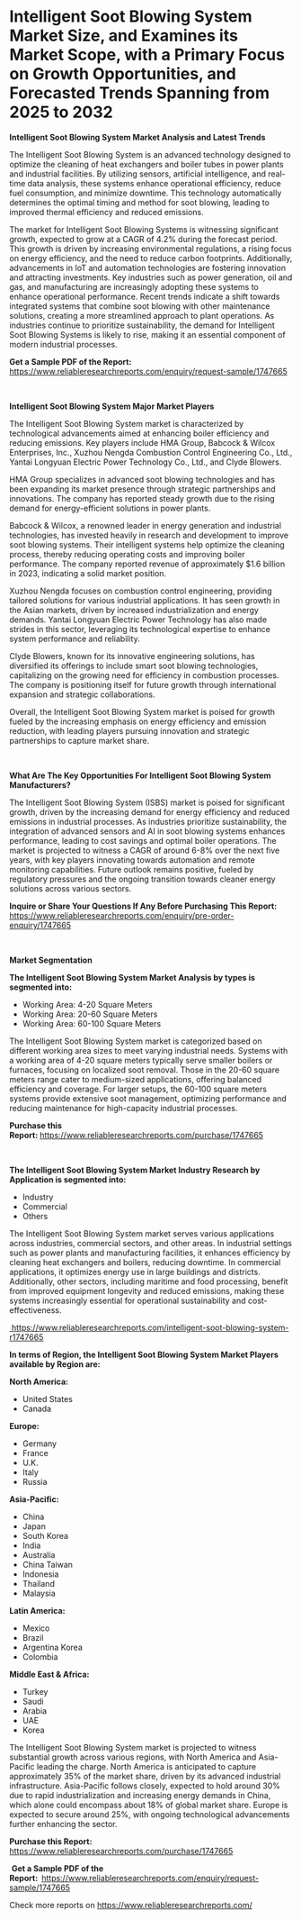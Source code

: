 <p><h1>Intelligent Soot Blowing System Market Size, and Examines its Market Scope, with a Primary Focus on Growth Opportunities, and Forecasted Trends Spanning from 2025 to 2032</h1></p><p><strong>Intelligent Soot Blowing System Market Analysis and Latest Trends</strong></p>
<p><p>The Intelligent Soot Blowing System is an advanced technology designed to optimize the cleaning of heat exchangers and boiler tubes in power plants and industrial facilities. By utilizing sensors, artificial intelligence, and real-time data analysis, these systems enhance operational efficiency, reduce fuel consumption, and minimize downtime. This technology automatically determines the optimal timing and method for soot blowing, leading to improved thermal efficiency and reduced emissions.</p><p>The market for Intelligent Soot Blowing Systems is witnessing significant growth, expected to grow at a CAGR of 4.2% during the forecast period. This growth is driven by increasing environmental regulations, a rising focus on energy efficiency, and the need to reduce carbon footprints. Additionally, advancements in IoT and automation technologies are fostering innovation and attracting investments. Key industries such as power generation, oil and gas, and manufacturing are increasingly adopting these systems to enhance operational performance. Recent trends indicate a shift towards integrated systems that combine soot blowing with other maintenance solutions, creating a more streamlined approach to plant operations. As industries continue to prioritize sustainability, the demand for Intelligent Soot Blowing Systems is likely to rise, making it an essential component of modern industrial processes.</p></p>
<p><strong>Get a Sample PDF of the Report:&nbsp;</strong> <a href="https://www.reliableresearchreports.com/enquiry/request-sample/1747665?utm_campaign=2102&utm_medium=2&utm_source=Github&utm_content=ia&utm_term=18022025&utm_id=intelligent-soot-blowing-system">https://www.reliableresearchreports.com/enquiry/request-sample/1747665</a></p>
<p>&nbsp;</p>
<p><strong>Intelligent Soot Blowing System Major Market Players</strong></p>
<p><p>The Intelligent Soot Blowing System market is characterized by technological advancements aimed at enhancing boiler efficiency and reducing emissions. Key players include HMA Group, Babcock & Wilcox Enterprises, Inc., Xuzhou Nengda Combustion Control Engineering Co., Ltd., Yantai Longyuan Electric Power Technology Co., Ltd., and Clyde Blowers.</p><p>HMA Group specializes in advanced soot blowing technologies and has been expanding its market presence through strategic partnerships and innovations. The company has reported steady growth due to the rising demand for energy-efficient solutions in power plants.</p><p>Babcock & Wilcox, a renowned leader in energy generation and industrial technologies, has invested heavily in research and development to improve soot blowing systems. Their intelligent systems help optimize the cleaning process, thereby reducing operating costs and improving boiler performance. The company reported revenue of approximately $1.6 billion in 2023, indicating a solid market position.</p><p>Xuzhou Nengda focuses on combustion control engineering, providing tailored solutions for various industrial applications. It has seen growth in the Asian markets, driven by increased industrialization and energy demands. Yantai Longyuan Electric Power Technology has also made strides in this sector, leveraging its technological expertise to enhance system performance and reliability.</p><p>Clyde Blowers, known for its innovative engineering solutions, has diversified its offerings to include smart soot blowing technologies, capitalizing on the growing need for efficiency in combustion processes. The company is positioning itself for future growth through international expansion and strategic collaborations.</p><p>Overall, the Intelligent Soot Blowing System market is poised for growth fueled by the increasing emphasis on energy efficiency and emission reduction, with leading players pursuing innovation and strategic partnerships to capture market share.</p></p>
<p>&nbsp;</p>
<p><strong>What Are The Key Opportunities For Intelligent Soot Blowing System Manufacturers?</strong></p>
<p><p>The Intelligent Soot Blowing System (ISBS) market is poised for significant growth, driven by the increasing demand for energy efficiency and reduced emissions in industrial processes. As industries prioritize sustainability, the integration of advanced sensors and AI in soot blowing systems enhances performance, leading to cost savings and optimal boiler operations. The market is projected to witness a CAGR of around 6-8% over the next five years, with key players innovating towards automation and remote monitoring capabilities. Future outlook remains positive, fueled by regulatory pressures and the ongoing transition towards cleaner energy solutions across various sectors.</p></p>
<p><strong>Inquire or Share Your Questions If Any Before Purchasing This Report:</strong> <a href="https://www.reliableresearchreports.com/enquiry/pre-order-enquiry/1747665?utm_campaign=2102&utm_medium=2&utm_source=Github&utm_content=ia&utm_term=18022025&utm_id=intelligent-soot-blowing-system">https://www.reliableresearchreports.com/enquiry/pre-order-enquiry/1747665</a></p>
<p>&nbsp;</p>
<p><strong>Market Segmentation</strong></p>
<p><strong>The Intelligent Soot Blowing System Market Analysis by types is segmented into:</strong></p>
<p><ul><li>Working Area: 4-20 Square Meters</li><li>Working Area: 20-60 Square Meters</li><li>Working Area: 60-100 Square Meters</li></ul></p>
<p><p>The Intelligent Soot Blowing System market is categorized based on different working area sizes to meet varying industrial needs. Systems with a working area of 4-20 square meters typically serve smaller boilers or furnaces, focusing on localized soot removal. Those in the 20-60 square meters range cater to medium-sized applications, offering balanced efficiency and coverage. For larger setups, the 60-100 square meters systems provide extensive soot management, optimizing performance and reducing maintenance for high-capacity industrial processes.</p></p>
<p><strong>Purchase this Report:&nbsp;</strong><a href="https://www.reliableresearchreports.com/purchase/1747665?utm_campaign=2102&utm_medium=2&utm_source=Github&utm_content=ia&utm_term=18022025&utm_id=intelligent-soot-blowing-system">https://www.reliableresearchreports.com/purchase/1747665</a></p>
<p>&nbsp;</p>
<p><strong>The Intelligent Soot Blowing System Market Industry Research by Application is segmented into:</strong></p>
<p><ul><li>Industry</li><li>Commercial</li><li>Others</li></ul></p>
<p><p>The Intelligent Soot Blowing System market serves various applications across industries, commercial sectors, and other areas. In industrial settings such as power plants and manufacturing facilities, it enhances efficiency by cleaning heat exchangers and boilers, reducing downtime. In commercial applications, it optimizes energy use in large buildings and districts. Additionally, other sectors, including maritime and food processing, benefit from improved equipment longevity and reduced emissions, making these systems increasingly essential for operational sustainability and cost-effectiveness.</p></p>
<p><a href="https://www.reliableresearchreports.com/intelligent-soot-blowing-system-r1747665?utm_campaign=2102&utm_medium=2&utm_source=Github&utm_content=ia&utm_term=18022025&utm_id=intelligent-soot-blowing-system">&nbsp;https://www.reliableresearchreports.com/intelligent-soot-blowing-system-r1747665</a></p>
<p><strong>In terms of Region, the Intelligent Soot Blowing System Market Players available by Region are:</strong></p>
<p>
    <p> <strong> North America: </strong>
        <ul>
            <li>United States</li>
            <li>Canada</li>
        </ul>
        </p> 
    <p> <strong> Europe: </strong>
        <ul>
            <li>Germany</li>
            <li>France</li>
            <li>U.K.</li>
            <li>Italy</li>
            <li>Russia</li>
        </ul>
        </p> 
    <p> <strong> Asia-Pacific: </strong>
        <ul>
            <li>China</li>
            <li>Japan</li>
            <li>South Korea</li>
            <li>India</li>
            <li>Australia</li>
            <li>China Taiwan</li>
            <li>Indonesia</li>
            <li>Thailand</li>
            <li>Malaysia</li>
        </ul>
        </p> 
    <p> <strong> Latin America: </strong>
        <ul>
            <li>Mexico</li>
            <li>Brazil</li>
            <li>Argentina Korea</li>
            <li>Colombia</li>
        </ul>
        </p> 
    <p> <strong> Middle East & Africa: </strong>
        <ul>
            <li>Turkey</li>
            <li>Saudi</li>
            <li>Arabia</li>
            <li>UAE</li>
            <li>Korea</li>
        </ul>
    </p>
    </p>
<p><p>The Intelligent Soot Blowing System market is projected to witness substantial growth across various regions, with North America and Asia-Pacific leading the charge. North America is anticipated to capture approximately 35% of the market share, driven by its advanced industrial infrastructure. Asia-Pacific follows closely, expected to hold around 30% due to rapid industrialization and increasing energy demands in China, which alone could encompass about 18% of global market share. Europe is expected to secure around 25%, with ongoing technological advancements further enhancing the sector.</p></p>
<p><strong>Purchase this Report: </strong><a href="https://www.reliableresearchreports.com/purchase/1747665?utm_campaign=2102&utm_medium=2&utm_source=Github&utm_content=ia&utm_term=18022025&utm_id=intelligent-soot-blowing-system">https://www.reliableresearchreports.com/purchase/1747665</a></p>
<p>&nbsp;<strong>Get a Sample PDF of the Report:&nbsp;&nbsp;</strong><a href="https://www.reliableresearchreports.com/enquiry/request-sample/1747665?utm_campaign=2102&utm_medium=2&utm_source=Github&utm_content=ia&utm_term=18022025&utm_id=intelligent-soot-blowing-system">https://www.reliableresearchreports.com/enquiry/request-sample/1747665</a></p>
<p><strong></strong></p>
<p>Check more reports on <a href="https://www.reliableresearchreports.com/?utm_campaign=2102&utm_medium=2&utm_source=Github&utm_content=ia&utm_term=18022025&utm_id=intelligent-soot-blowing-system">https://www.reliableresearchreports.com/</a></p>